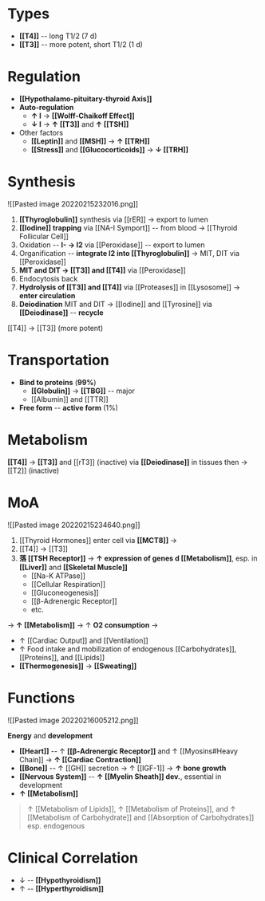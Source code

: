 # Types
- **[[T4]]** -- long T1/2 (7 d)
- **[[T3]]** -- more potent, short T1/2 (1 d)

# Regulation
- **[[Hypothalamo-pituitary-thyroid Axis]]**
- **Auto-regulation**
	- **↑ I** → **[[Wolff-Chaikoff Effect]]**
	- **↓ I** → **↑ [[T3]]** and **↑ [[TSH]]**
- Other factors
	- **[[Leptin]]** and **[[MSH]]** → **↑ [[TRH]]**
	- **[[Stress]]** and **[[Glucocorticoids]]** → **↓ [[TRH]]**

# Synthesis

![[Pasted image 20220215232016.png]]

1. **[[Thyroglobulin]]** synthesis via [[rER]] → export to lumen
2. **[[Iodine]] trapping** via [[NA-I Symport]] -- from blood → [[Thyroid Follicular Cell]]
3. Oxidation -- **I- → I2** via [[Peroxidase]] -- export to lumen 
4. Organification -- **integrate I2 into [[Thyroglobulin]]** → MIT, DIT via [[Peroxidase]]
5. **MIT and DIT → [[T3]] and [[T4]]** via [[Peroxidase]]
6. Endocytosis back
7. **Hydrolysis of [[T3]] and [[T4]]** via [[Proteases]] in [[Lysosome]] → **enter circulation**
8. **Deiodination** MIT and DIT → [[Iodine]] and [[Tyrosine]] via **[[Deiodinase]]** -- **recycle** 

[[T4]] -> [[T3]] (more potent)

# Transportation
- **Bind to proteins** (**99%**) 
	- **[[Globulin]]** → **[[TBG]]** -- major
	- [[Albumin]] and [[TTR]] 
- **Free form** -- **active form** (1%)

# Metabolism
**[[T4]]** → **[[T3]]** and [[rT3]] (inactive) via **[[Deiodinase]]** in tissues
then → [[T2]] (inactive)

# MoA

![[Pasted image 20220215234640.png]]
1. [[Thyroid Hormones]] enter cell via **[[MCT8]]** →
2. [[T4]] → [[T3]]
3. **落 [[TSH Receptor]]** → **↑ expression of genes d [[Metabolism]]**, esp. in **[[Liver]]** and **[[Skeletal Muscle]]**
	- [[Na-K ATPase]]
	- [[Cellular Respiration]]
	- [[Gluconeogenesis]]
	- [[β-Adrenergic Receptor]]
	- etc.

→ **↑ [[Metabolism]]** → ↑ **O2 consumption** → 
- ↑ [[Cardiac Output]] and [[Ventilation]]
- ↑ Food intake and mobilization of endogenous [[Carbohydrates]], [[Proteins]], and [[Lipids]]
- **[[Thermogenesis]]** → **[[Sweating]]**

# Functions

![[Pasted image 20220216005212.png]]

**Energy** and **development**
- **[[Heart]]** -- ↑ **[[β-Adrenergic Receptor]]** and ↑ [[Myosins#Heavy Chain]] → **↑ [[Cardiac Contraction]]** 
- **[[Bone]]** -- ↑ [[GH]] secretion → ↑ [[IGF-1]] → **↑ bone growth**
- **[[Nervous System]]** -- **↑ [[Myelin Sheath]] dev.**, essential in development
- **↑ [[Metabolism]]**
> ↑ [[Metabolism of Lipids]], ↑ [[Metabolism of Proteins]], and ↑ [[Metabolism of Carbohydrate]] and [[Absorption of Carbohydrates]] esp. endogenous

# Clinical Correlation
- ↓ -- **[[Hypothyroidism]]**
- ↑ -- **[[Hyperthyroidism]]**